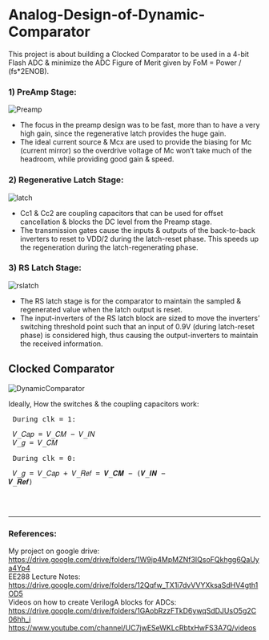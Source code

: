 # Analog-Design-of-Dynamic-Comparator
This project is about building a Clocked Comparator to be used in a 4-bit Flash ADC &amp; minimize the ADC Figure of Merit given by FoM = Power / (fs*2ENOB).

### 1) PreAmp Stage:
![Preamp](https://user-images.githubusercontent.com/27668656/61270953-025b2880-a758-11e9-81d2-4219565702db.png)<br/>
- The focus in the preamp design was to be fast, more than to have a very high gain, since the regenerative latch provides the huge gain.<br/>
- The ideal current source & Mcx are used to provide the biasing for Mc (current mirror) so the overdrive voltage of Mc won’t take much of the headroom, while providing good gain & speed.<br/>

### 2) Regenerative Latch Stage:
![latch](https://user-images.githubusercontent.com/27668656/61271066-6da4fa80-a758-11e9-9729-42b8279ea556.png)<br/>
- Cc1 & Cc2 are coupling capacitors that can be used for offset cancellation & blocks the DC level from the Preamp stage.<br/>
- The transmission gates cause the inputs & outputs of the back-to-back inverters to reset to VDD/2 during the latch-reset phase. This speeds up the regeneration during the latch-regenerating phase.<br/>

### 3) RS Latch Stage:
![rslatch](https://user-images.githubusercontent.com/27668656/61271258-f328aa80-a758-11e9-98cf-6db5de6dfc62.png)<br/>
- The RS latch stage is for the comparator to maintain the sampled & regenerated value when the latch output is reset.<br/>
- The input-inverters of the RS latch block are sized to move the inverters’ switching threshold point such that an input of 0.9V (during latch-reset phase) is considered high, thus causing the output-inverters to maintain the received information.<br/>


## Clocked Comparator
![DynamicComparator](https://user-images.githubusercontent.com/27668656/61270452-93c99b00-a756-11e9-9196-5da9eb5d4369.png)

Ideally, How the switches & the coupling capacitors work:<br/> <pre/>
During clk = 1:	<pre/>   𝑉_𝐶𝑎𝑝 = 𝑉_𝐶𝑀  − 𝑉_𝐼𝑁  <br/>   𝑉_𝑔 = 𝑉_𝐶𝑀 </pre> 
During clk = 0:	<pre/>  𝑉_𝑔  =  𝑉_𝐶𝑎𝑝 + 𝑉_𝑅𝑒𝑓 = 𝑽_𝑪𝑴 − (𝑽_𝑰𝑵  − 𝑽_𝑹𝒆𝒇) </pre> <br/> </pre> 



*****************
### References:
My project on google drive:<br/>
https://drive.google.com/drive/folders/1W9ip4MpMZNf3IQsoFQkhgg6QaUya4Yp4 <br/>
EE288 Lecture Notes:<br/>
https://drive.google.com/drive/folders/12Qqfw_TX1i7dvVVYXksaSdHV4gth1OD5 <br/>
Videos on how to create VerilogA blocks for ADCs:
https://drive.google.com/drive/folders/1GAobRzzFTkD6ywqSdDJUsO5g2C06hh_i <br/>
https://www.youtube.com/channel/UC7jwESeWKLcRbtxHwFS3A7Q/videos 
